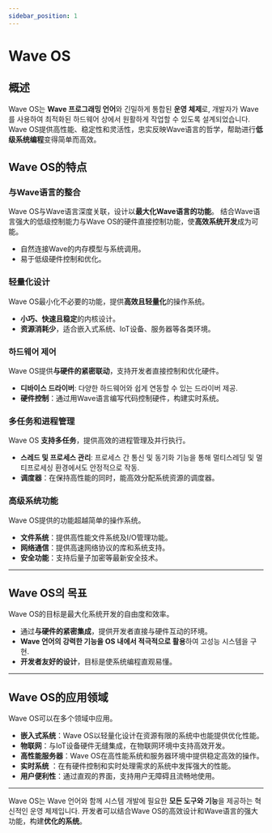 ```yaml
---
sidebar_position: 1
---
```


# Wave OS

## 概述

Wave OS는 **Wave 프로그래밍 언어**와 긴밀하게 통합된 **운영 체제**로,
개발자가 Wave를 사용하여 최적화된 하드웨어 상에서 원활하게 작업할 수 있도록 설계되었습니다.
Wave OS提供高性能、稳定性和灵活性，忠实反映Wave语言的哲学，帮助进行**低级系统编程**变得简单而高效。

## Wave OS的特点

### 与Wave语言的整合

Wave OS与Wave语言深度关联，设计以**最大化Wave语言的功能**。 结合Wave语言强大的低级控制能力与Wave OS的硬件直接控制功能，使**高效系统开发**成为可能。

- 自然连接Wave的内存模型与系统调用。
- 易于低级硬件控制和优化。

### 轻量化设计

Wave OS最小化不必要的功能，提供**高效且轻量化**的操作系统。

- **小巧、快速且稳定**的内核设计。
- **资源消耗少**，适合嵌入式系统、IoT设备、服务器等各类环境。

### 하드웨어 제어

Wave OS提供**与硬件的紧密联动**，支持开发者直接控制和优化硬件。

- **디바이스 드라이버**: 다양한 하드웨어와 쉽게 연동할 수 있는 드라이버 제공.
- **硬件控制**：通过用Wave语言编写代码控制硬件，构建实时系统。

### 多任务和进程管理

Wave OS **支持多任务**，提供高效的进程管理及并行执行。

- **스레드 및 프로세스 관리**: 프로세스 간 통신 및 동기화 기능을 통해 멀티스레딩 및 멀티프로세싱 환경에서도 안정적으로 작동.
- **调度器**：在保持高性能的同时，能高效分配系统资源的调度器。

### 高级系统功能

Wave OS提供的功能超越简单的操作系统。

- **文件系统**：提供高性能文件系统及I/O管理功能。
- **网络通信**：提供高速网络协议的库和系统支持。
- **安全功能**：支持后量子加密等最新安全技术。

---

## Wave OS의 목표

Wave OS的目标是最大化系统开发的自由度和效率。

- 通过**与硬件的紧密集成**，提供开发者直接与硬件互动的环境。
- **Wave 언어의 강력한 기능을 OS 내에서 적극적으로 활용**하여 고성능 시스템을 구현.
- **开发者友好的设计**，目标是使系统编程直观易懂。

---

## Wave OS的应用领域

Wave OS可以在多个领域中应用。

- **嵌入式系统**：Wave OS以轻量化设计在资源有限的系统中也能提供优化性能。
- **物联网**：与IoT设备硬件无缝集成，在物联网环境中支持高效开发。
- **高性能服务器**：Wave OS在高性能系统和服务器环境中提供稳定高效的操作。
- **实时系统** ：在有硬件控制和实时处理需求的系统中发挥强大的性能。
- **用户便利性**：通过直观的界面，支持用户无障碍且流畅地使用。

---

Wave OS는 Wave 언어와 함께 시스템 개발에 필요한 **모든 도구와 기능**을 제공하는 혁신적인 운영 체제입니다.
开发者可以结合Wave OS的高效设计和Wave语言的强大功能，构建**优化的系统**。

